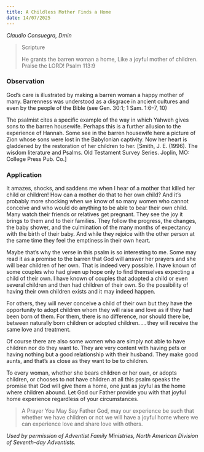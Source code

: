 ```yaml
---
title: A Childless Mother Finds a Home
date: 14/07/2025
---
```


_Claudio Consuegra, Dmin_

> <p>Scripture</p>
> He grants the barren woman a home, Like a joyful mother of children. Praise the LORD! Psalm 113:9

### Observation

God’s care is illustrated by making a barren woman a happy mother of many. Barrenness was understood as a disgrace in ancient cultures and even by the people of the Bible (see Gen. 30:1; 1 Sam. 1:6–7, 10)

The psalmist cites a specific example of the way in which Yahweh gives sons to the barren housewife. Perhaps this is a further allusion to the experience of Hannah. Some see in the barren housewife here a picture of Zion whose sons were lost in the Babylonian captivity. Now her heart is gladdened by the restoration of her children to her. [Smith, J. E. (1996). The wisdom literature and Psalms. Old Testament Survey Series. Joplin, MO: College Press Pub. Co.]

### Application

It amazes, shocks, and saddens me when I hear of a mother that killed her child or children! How can a mother do that to her own child? And it’s probably more shocking when we know of so many women who cannot conceive and who would do anything to be able to bear their own child. Many watch their friends or relatives get pregnant. They see the joy it brings to them and to their families. They follow the progress, the changes, the baby shower, and the culmination of the many months of expectancy with the birth of their baby. And while they rejoice with the other person at the same time they feel the emptiness in their own heart.

Maybe that’s why the verse in this psalm is so interesting to me. Some may read it as a promise to the barren that God will answer her prayers and she will bear children of her own. That is indeed very possible. I have known of some couples who had given up hope only to find themselves expecting a child of their own. I have known of couples that adopted a child or even several children and then had children of their own. So the possibility of having their own children exists and it may indeed happen.

For others, they will never conceive a child of their own but they have the opportunity to adopt children whom they will raise and love as if they had been born of them. For them, there is no difference, nor should there be, between naturally born children or adopted children. . . they will receive the same love and treatment.

Of course there are also some women who are simply not able to have children nor do they want to. They are very content with having pets or having nothing but a good relationship with their husband. They make good aunts, and that’s as close as they want to be to children.

To every woman, whether she bears children or her own, or adopts children, or chooses to not have children at all this psalm speaks the promise that God will give them a home, one just as joyful as the home where children abound. Let God our Father provide you with that joyful home experience regardless of your circumstances.

> <callout>A Prayer You May Say</callout>
> Father God, may our experience be such that whether we have children or not we will have a joyful home where we can experience love and share love with others.

_Used by permission of Adventist Family Ministries, North American Division of Seventh-day Adventists._